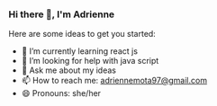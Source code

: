 ### Hi there 👋, I'm Adrienne

Here are some ideas to get you started:

- 🌱 I’m currently learning react js
- 🤔 I’m looking for help with java script
- 💬 Ask me about my ideas
- 📫 How to reach me: adriennemota97@gmail.com
- 😄 Pronouns: she/her
